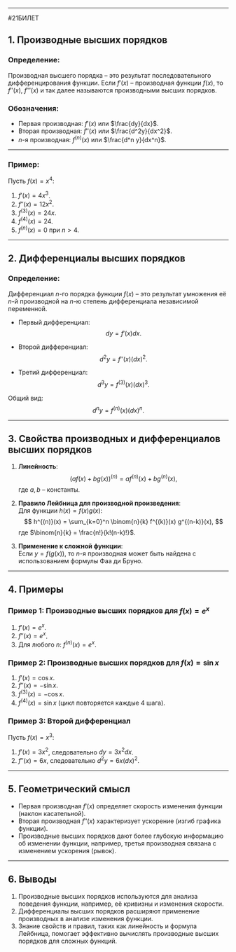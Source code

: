
---
#21БИЛЕТ
## 1. Производные высших порядков

### Определение:
Производная высшего порядка – это результат последовательного дифференцирования функции. Если $f'(x)$ – производная функции $f(x)$, то $f''(x)$, $f'''(x)$ и так далее называются производными высших порядков.

### Обозначения:
- Первая производная: $f'(x)$ или $\frac{dy}{dx}$.
- Вторая производная: $f''(x)$ или $\frac{d^2y}{dx^2}$.
- $n$-я производная: $f^{(n)}(x)$ или $\frac{d^n y}{dx^n}$.

---

### Пример:
Пусть $f(x) = x^4$:
1. $f'(x) = 4x^3$.
2. $f''(x) = 12x^2$.
3. $f^{(3)}(x) = 24x$.
4. $f^{(4)}(x) = 24$.
5. $f^{(n)}(x) = 0$ при $n > 4$.

---

## 2. Дифференциалы высших порядков

### Определение:
Дифференциал $n$-го порядка функции $f(x)$ – это результат умножения её $n$-й производной на $n$-ю степень дифференциала независимой переменной.

- Первый дифференциал:
  $$
  dy = f'(x) dx.
  $$

- Второй дифференциал:
  $$
  d^2y = f''(x) (dx)^2.
  $$

- Третий дифференциал:
  $$
  d^3y = f^{(3)}(x) (dx)^3.
  $$

Общий вид:
$$
d^n y = f^{(n)}(x) (dx)^n.
$$

---

## 3. Свойства производных и дифференциалов высших порядков

1. **Линейность**:  
   $$
   (af(x) + bg(x))^{(n)} = a f^{(n)}(x) + b g^{(n)}(x),
   $$
   где $a, b$ – константы.

2. **Правило Лейбница для производной произведения**:  
   Для функции $h(x) = f(x)g(x)$:
   $$
   h^{(n)}(x) = \sum_{k=0}^n \binom{n}{k} f^{(k)}(x) g^{(n-k)}(x),
   $$
   где $\binom{n}{k} = \frac{n!}{k!(n-k)!}$.

3. **Применение к сложной функции**:  
   Если $y = f(g(x))$, то $n$-я производная может быть найдена с использованием формулы Фаа ди Бруно.

---

## 4. Примеры

### Пример 1: Производные высших порядков для $f(x) = e^x$
1. $f'(x) = e^x$.
2. $f''(x) = e^x$.
3. Для любого $n$: $f^{(n)}(x) = e^x$.

### Пример 2: Производные высших порядков для $f(x) = \sin x$
1. $f'(x) = \cos x$.
2. $f''(x) = -\sin x$.
3. $f^{(3)}(x) = -\cos x$.
4. $f^{(4)}(x) = \sin x$ (цикл повторяется каждые 4 шага).

### Пример 3: Второй дифференциал
Пусть $f(x) = x^3$:
1. $f'(x) = 3x^2$, следовательно $dy = 3x^2 dx$.
2. $f''(x) = 6x$, следовательно $d^2y = 6x (dx)^2$.

---

## 5. Геометрический смысл

- Первая производная $f'(x)$ определяет скорость изменения функции (наклон касательной).
- Вторая производная $f''(x)$ характеризует ускорение (изгиб графика функции).
- Производные высших порядков дают более глубокую информацию об изменении функции, например, третья производная связана с изменением ускорения (рывок).

---

## 6. Выводы

1. Производные высших порядков используются для анализа поведения функции, например, её кривизны и изменения скорости.
2. Дифференциалы высших порядков расширяют применение производных в анализе изменения функции.
3. Знание свойств и правил, таких как линейность и формула Лейбница, помогает эффективно вычислять производные высших порядков для сложных функций.
